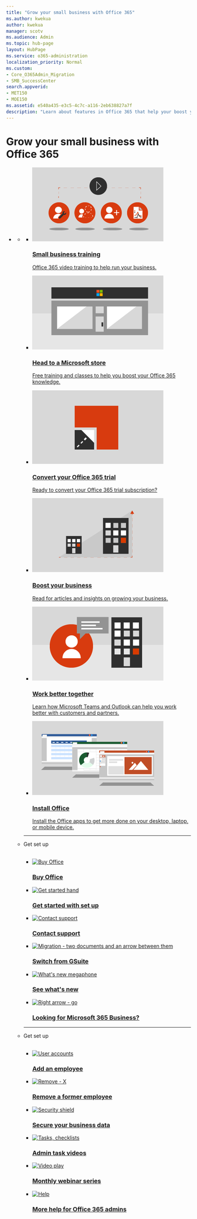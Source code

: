 ```yaml
---
title: "Grow your small business with Office 365"
ms.author: kwekua
author: kwekua
manager: scotv
ms.audience: Admin
ms.topic: hub-page
layout: HubPage
ms.service: o365-administration
localization_priority: Normal
ms.custom:
- Core_O365Admin_Migration
- SMB_SuccessCenter
search.appverid:
- MET150
- MOE150
ms.assetid: e540a435-e3c5-4c7c-a116-2eb638827a7f
description: "Learn about features in Office 365 that help your boost your business, read about industry content, and find out what's trending."
---
```


<div id="main" class="v2">
    <div class="container">
        <h1>Grow your small business with Office 365</h1>
        <P></p>
        <ul class="pivots">
            <li>
                <a href="#home"></a>
                <ul id="home">
                    <li>
                        <a href="#home-all"></a>
                        <ul id="home-all" class="cardsW">
                            <li>
                                <a href="https://support.office.com/article/6ab4bbcd-79cf-4000-a0bd-d42ce4d12816">
                                <div class="cardSize">
                                    <div class="cardPadding">
                                        <div class="card">
                                            <div class="cardImageOuter">
                                                <div class="cardImage">
                                                    <img src="../media/711c4c19-dcbb-4d2a-a48a-f33035c28994.png" alt="Small business training" />
                                                </div>
                                            </div>
                                            <div class="cardText">
                                                <h3>Small business training</h3>
                                                <p>Office 365 video training to help run your business.</p>
                                            </div>
                                        </div>
                                    </div>
                                </div>
                                </a>
                            </li>
                            <li>
                                <a href="https://go.microsoft.com/fwlink/?linkid=874598">
                                <div class="cardSize">
                                    <div class="cardPadding">
                                        <div class="card">
                                            <div class="cardImageOuter">
                                                <div class="cardImage">
                                                    <img src="../media/df56cbae-7c00-471d-bcc8-4f4bcb8d99f5.png" alt="Head to a Microsoft store" />
                                                </div>
                                            </div>
                                            <div class="cardText">
                                                <h3>Head to a Microsoft store</h3>
                                                <p>Free training and classes to help you boost your Office 365 knowledge.</p>
                                            </div>
                                        </div>
                                    </div>
                                </div>
                                </a>
                            </li>
                            <li>
                                <a href="../subscriptions-and-billing/buy-a-subscription-from-your-free-trial.md?toc=/office365/smallbusiness/toc.json&bc=/office365/smallbusiness/breadcrumb/toc.json">
                                <div class="cardSize">
                                    <div class="cardPadding">
                                        <div class="card">
                                            <div class="cardImageOuter">
                                                <div class="cardImage">
                                                    <img src="../media/a6f29274-004a-46af-a374-30e0d3d39ee8.png" alt="Convert your Office 365 trial" />
                                                </div>
                                            </div>
                                            <div class="cardText">
                                                <h3>Convert your Office 365 trial</h3>
                                                <p>Ready to convert your Office 365 trial subscription?</p>
                                            </div>
                                        </div>
                                    </div>
                                </div>
                                </a>
                            </li>
                            <li>
                                <a href="tips-to-help-boost-your-business.md?toc=/office365/smallbusiness/toc.json&bc=/office365/smallbusiness/breadcrumb/toc.json">
                                <div class="cardSize">
                                    <div class="cardPadding">
                                        <div class="card">
                                            <div class="cardImageOuter">
                                                <div class="cardImage">
                                                    <img src="../media/ca97a937-ef4f-40c4-b848-3ad1d105446c.png" alt="A small building growing into a larger one" />
                                                </div>
                                            </div>
                                            <div class="cardText">
                                                <h3>Boost your business</h3>
                                                <p>Read for articles and insights on growing your business.</p>
                                            </div>
                                        </div>
                                    </div>
                                </div>
                                </a>
                            </li>
                            <li>
                                <a href="https://support.office.com/en-us/article/using-outlook-and-teams-together-9bc459c4-ce13-479b-b88b-b8ae49092732">
                                <div class="cardSize">
                                    <div class="cardPadding">
                                        <div class="card">
                                            <div class="cardImageOuter">
                                                <div class="cardImage">
                                                    <img src="../media/3d42cb3c-29cd-43a6-8b7a-ee252f08e44e.png" alt="A person, a chat bubble, and a building" />
                                                </div>
                                            </div>
                                            <div class="cardText">
                                                <h3>Work better together</h3>
                                                <p>Learn how Microsoft Teams and Outlook can help you work better with customers and partners.</p>
                                            </div>
                                        </div>
                                    </div>
                                </div>
                                </a>
                            </li>
                            <li>
                                <a href="https://support.office.com/en-us/article/4414eaaf-0478-48be-9c42-23adc4716658">
                                <div class="cardSize">
                                    <div class="cardPadding">
                                        <div class="card">
                                            <div class="cardImageOuter">
                                                <div class="cardImage">
                                                    <img src="../media/d2e91cf2-b27e-47a5-a091-9df370ac5d18.png" alt="Laptop computers with Word, Excel and PowerPoint" />
                                                </div>
                                            </div>
                                            <div class="cardText">
                                                <h3>Install Office</h3>
                                                <p>Install the Office apps to get more done on your desktop, laptop, or mobile device.</p>
                                            </div>
                                        </div>
                                    </div>
                                </div>
                                </a>
                            </li>
                        </ul>
                    </li>
                    <li class="fullSpan">
                      <hr />
                      <p>Get set up</p>
                      <br>
                        <ul class="panelContent cardsFTitle">
                            <li>
                                <a href="https://products.office.com/en-us/compare-all-microsoft-office-products?tab=2">
                                    <div class="cardSize">
                                        <div class="cardPadding">
                                            <div class="card">
                                                <div class="cardImageOuter">
                                                    <div class="cardImage">
                                                        <img src="https://docs.microsoft.com/en-us/office/media/icons/sign-up.svg" alt="Buy Office" />
                                                    </div>
                                                </div>
                                                <div class="cardText">
                                                    <h3>Buy Office</h3>
                                                </div>
                                            </div>
                                        </div>
                                    </div>
                                </a>
                            </li>
                            <li>
                                <a href="https://support.office.com/article/6ab4bbcd-79cf-4000-a0bd-d42ce4d12816">
                                    <div class="cardSize">
                                        <div class="cardPadding">
                                            <div class="card">
                                                <div class="cardImageOuter">
                                                    <div class="cardImage">
                                                        <img src="https://docs.microsoft.com/en-us/office/media/icons/get-started.svg" alt="Get started hand" />
                                                    </div>
                                                </div>
                                                <div class="cardText">
                                                    <h3>Get started with set up</h3>
                                                </div>
                                            </div>
                                </div>
                                    </div>
                                </a>
                            </li>
                            <li>
                                <a href="../contact-support-for-business-products" target="_blank">
                                    <div class="cardSize">
                                        <div class="cardPadding">
                                            <div class="card">
                                                <div class="cardImageOuter">
                                                    <div class="cardImage">
                                                        <img src="https://docs.microsoft.com/en-us/office/media/icons/headset.svg" alt="Contact support" />
                                                    </div>
                                                </div>
                                                <div class="cardText">
                                                    <h3>Contact support</h3>
                                                </div>
                                            </div>
                                        </div>
                                    </div>
                                </a>
                            </li>
                            <li>
                                <a href="https://support.office.com/article/cff9f9fb-956e-4cb9-8b64-d7ebc1911123">
                                    <div class="cardSize">
                                <div class="cardPadding">
                                            <div class="card">
                                                <div class="cardImageOuter">
                                                    <div class="cardImage">
                                                        <img src="https://docs.microsoft.com/en-us/office/media/icons/migration.svg" alt="Migration - two documents and an arrow between them" />
                                                    </div>
                                        </div>
                                                <div class="cardText">
                                                    <h3>Switch from GSuite</h3>
                                                </div>
                                            </div>
                                        </div>
                                    </div>
                                </a>
                            </li>
                            <li>
                                <a href="https://support.office.com/article/95c8d81d-08ba-42c1-914f-bca4603e1426.aspx">
                                    <div class="cardSize">
                                        <div class="cardPadding">
                                            <div class="card">
                                                <div class="cardImageOuter">
                                                    <div class="cardImage">
                                                        <img src="https://docs.microsoft.com/en-us/office/media/icons/whats-new-megaphone.svg" alt="What's new megaphone" />
                                                    </div>
                                                </div>
                                                <div class="cardText">
                                                    <h3>See what's new</h3>
                                                </div>
                                            </div>
                                        </div>
                                    </div>
                                </a>
                            </li>
                            <li>
                                <a href="https://support.office.com/article/496e690b-b75d-4ff5-bf34-cc32905d0364">
                                    <div class="cardSize">
                                        <div class="cardPadding">
                                            <div class="card">
                                                <div class="cardImageOuter">
                                                    <div class="cardImage">
                                                        <img src="https://docs.microsoft.com/en-us/office/media/icons/caret-right-blue.svg" alt="Right arrow - go" />
                                                    </div>
                                                </div>
                                                <div class="cardText">
                                                    <h3>Looking for Microsoft 365 Business?</h3>
                                                </div>
                                            </div>
                                        </div>
                                    </div>
                                </a>
                            </li>
                        </ul>
                    </li>
                    <li class="fullSpan">
                      <hr />
                      <p>Get set up</p>
                      <br>
                        <ul class="panelContent cardsFTitle">
                            <li>
                                <a href="../Admin/add-users/add-new-employee" target="_blank">
                                    <div class="cardSize">
                                        <div class="cardPadding">
                                            <div class="card">
                                                <div class="cardImageOuter">
                                                    <div class="cardImage">
                                                        <img src="https://docs.microsoft.com/en-us/office/media/icons/user-accounts.svg" alt="User accounts" />
                                                    </div>
                                                </div>
                                                <div class="cardText">
                                                    <h3>Add an employee</h3>
                                                </div>
                                            </div>
                                        </div>
                                    </div>
                                </a>
                            </li>
                            <li>
                                <a href="../Admin/add-users/remove-former-employee" target="_blank">
                                    <div class="cardSize">
                                        <div class="cardPadding">
                                            <div class="card">
                                                <div class="cardImageOuter">
                                                    <div class="cardImage">
                                                        <img src="https://docs.microsoft.com/en-us/office/media/icons/cancel.svg" alt="Remove - X" />
                                                    </div>
                                                </div>
                                                <div class="cardText">
                                                    <h3>Remove a former employee</h3>
                                                </div>
                                            </div>
                                        </div>
                                    </div>
                                </a>
                            </li>
                            <li>
                                <a href="../Admin/security-and-compliance/secure-your-business-data" target="_blank">
                                    <div class="cardSize">
                                        <div class="cardPadding">
                                            <div class="card">
                                                <div class="cardImageOuter">
                                                    <div class="cardImage">
                                                        <img src="https://docs.microsoft.com/en-us/office/media/icons/security.svg" alt="Security shield" />
                                                    </div>
                                                </div>
                                                <div class="cardText">
                                                    <h3>Secure your business data</h3>
                                                </div>
                                            </div>
                                        </div>
                                    </div>
                                </a>
                            </li>
                            <li>
                                <a href="https://support.office.com/article/6d4259dd-0933-4117-94b6-36c602e3460d">
                                    <div class="cardSize">
                                        <div class="cardPadding">
                                            <div class="card">
                                                <div class="cardImageOuter">
                                                    <div class="cardImage">
                                                        <img src="https://docs.microsoft.com/en-us/office/media/icons/task-checklist-planning.svg" alt="Tasks, checklists" />
                                                    </div>
                                                </div>
                                                <div class="cardText">
                                                    <h3>Admin task videos</h3>
                                                </div>
                                            </div>
                                        </div>
                                    </div>
                                </a>
                            </li>
                            <li>
                                <a href="previous-webinar-videos" target="_blank">
                                    <div class="cardSize">
                                        <div class="cardPadding">
                                            <div class="card">
                                                <div class="cardImageOuter">
                                                    <div class="cardImage">
                                                        <img src="https://docs.microsoft.com/en-us/office/media/icons/video-play.svg" alt="Video play" />
                                                    </div>
                                                </div>
                                                <div class="cardText">
                                                    <h3>Monthly webinar series</h3>
                                                </div>
                                            </div>
                                        </div>
                                    </div>
                                </a>
                            </li>
                            <li>
                                <a href="../admin/admin-home">
                                    <div class="cardSize">
                                        <div class="cardPadding">
                                            <div class="card">
                                                <div class="cardImageOuter">
                                                    <div class="cardImage">
                                                        <img src="https://docs.microsoft.com/en-us/office/media/icons/help.svg" alt="Help" />
                                                    </div>
                                                </div>
                                                <div class="cardText">
                                                    <h3>More help for Office 365 admins</h3>
                                                </div>
                                            </div>
                                        </div>
                                    </div>
                                </a>
                            </li>
                        </ul>
                    </li>
                </ul>
            </li>
        </ul>
    </div>
</div>
